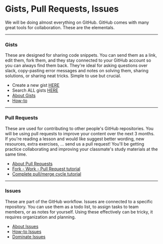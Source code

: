 # Gists, Pull Requests, Issues
We will be doing almost everything on GitHub.  GitHub comes with many great tools for collaboration.  These are the elementals.
___
### Gists
These are designed for sharing code snippets.  You can send them as a link, edit them, fork them, and they stay connected to your GitHub account so you can always find them back. They're ideal for asking questions over slack, copy-pasting error messages and notes on solving them, sharing solutions, or sharing neat tricks.  Simple to use but crucial. 

* Create a new gist [HERE](https://gist.github.com)
* Search ALL gists [HERE](https://gist.github.com/discover)
* [About Gists](https://help.github.com/articles/about-gists/)
* [How-to](https://help.github.com/articles/creating-gists/)

___
### Pull Requests
These are used for contributing to other people's GitHub repositories.  You will be using pull requests to improve your content over the next 3 months.  If you're reading a lesson and would like suggest better wording, new resources, extra exercises, ...  send us a pull request!  You'll be getting practice collaborating and improving your classmate's study materials at the same time.

* [About Pull Requests](https://help.github.com/articles/about-pull-requests/)
* [Fork - Work - Pull Request  tutorial](https://gist.github.com/Chaser324/ce0505fbed06b947d962)
* [Complete pull/merge cycle tutorial](https://yangsu.github.io/pull-request-tutorial/)
___
### Issues
These are part of the GitHub workflow. Issues are connected to a specific repository.  You can use them as a todo list, to assign tasks to team members, or as notes for yourself.  Using these effectively can be tricky, it requires organization and planning.  

* [About Issues](https://help.github.com/articles/about-issues/)
* [How-to Issues](https://guides.github.com/features/issues/)
* [Dominate Issues](https://developer.github.com/v3/issues/)

